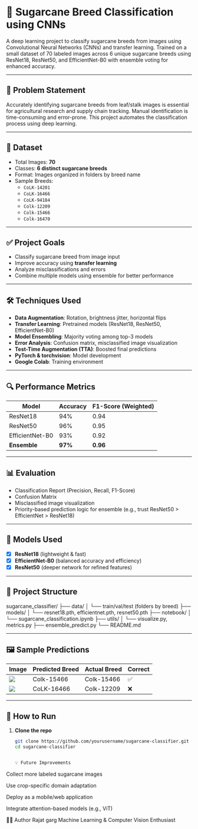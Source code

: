 # 🌱 Sugarcane Breed Classification using CNNs

A deep learning project to classify sugarcane breeds from images using Convolutional Neural Networks (CNNs) and transfer learning. Trained on a small dataset of 70 labeled images across 6 unique sugarcane breeds using ResNet18, ResNet50, and EfficientNet-B0 with ensemble voting for enhanced accuracy.

---

## 📌 Problem Statement

Accurately identifying sugarcane breeds from leaf/stalk images is essential for agricultural research and supply chain tracking. Manual identification is time-consuming and error-prone. This project automates the classification process using deep learning.

---

## 📂 Dataset

- Total Images: **70**
- Classes: **6 distinct sugarcane breeds**
- Format: Images organized in folders by breed name
- Sample Breeds:
  - `CoLK-14201`
  - `CoLK-16466`
  - `CoLK-94184`
  - `Colk-12209`
  - `Colk-15466`
  - `Colk-16470`

---

## ✅ Project Goals

- Classify sugarcane breed from image input
- Improve accuracy using **transfer learning**
- Analyze misclassifications and errors
- Combine multiple models using ensemble for better performance

---

## 🛠️ Techniques Used

- **Data Augmentation**: Rotation, brightness jitter, horizontal flips
- **Transfer Learning**: Pretrained models (ResNet18, ResNet50, EfficientNet-B0)
- **Model Ensembling**: Majority voting among top-3 models
- **Error Analysis**: Confusion matrix, misclassified image visualization
- **Test-Time Augmentation (TTA)**: Boosted final predictions
- **PyTorch & torchvision**: Model development
- **Google Colab**: Training environment

---

## 🔍 Performance Metrics

| Model          | Accuracy | F1-Score (Weighted) |
|----------------|----------|---------------------|
| ResNet18       | 94%      | 0.94                |
| ResNet50       | 96%      | 0.95                |
| EfficientNet-B0| 93%      | 0.92                |
| **Ensemble**   | **97%**  | **0.96**            |

---

## 📊 Evaluation

- Classification Report (Precision, Recall, F1-Score)
- Confusion Matrix
- Misclassified image visualization
- Priority-based prediction logic for ensemble (e.g., trust ResNet50 > EfficientNet > ResNet18)

---

## 🧠 Models Used

- [x] **ResNet18** (lightweight & fast)
- [x] **EfficientNet-B0** (balanced accuracy and efficiency)
- [x] **ResNet50** (deeper network for refined features)

---

## 📁 Project Structure
sugarcane_classifier/
├── data/
│ └── train/val/test (folders by breed)
├── models/
│ └── resnet18.pth, efficientnet.pth, resnet50.pth
├── notebook/
│ └── sugarcane_classification.ipynb
├── utils/
│ └── visualize.py, metrics.py
├── ensemble_predict.py
└── README.md


---

## 🖼️ Sample Predictions

| Image | Predicted Breed | Actual Breed | Correct |
|-------|------------------|--------------|---------|
| ![](example1.jpg) | Colk-15466 | Colk-15466 | ✅ |
| ![](example2.jpg) | CoLK-16466 | Colk-12209 | ❌ |

---

## 🚀 How to Run

1. **Clone the repo**  
   ```bash
   git clone https://github.com/yourusername/sugarcane-classifier.git
   cd sugarcane-classifier


   💡 Future Improvements
Collect more labeled sugarcane images

Use crop-specific domain adaptation

Deploy as a mobile/web application

Integrate attention-based models (e.g., ViT)

👨‍💻 Author
Rajat garg
Machine Learning & Computer Vision Enthusiast
